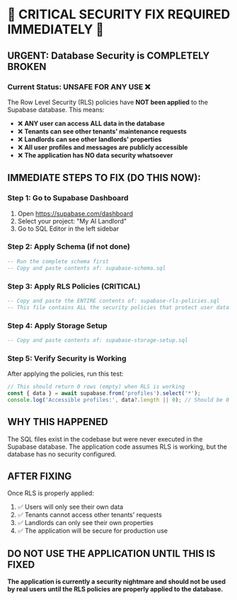 # 🚨 CRITICAL SECURITY FIX REQUIRED IMMEDIATELY 🚨

## URGENT: Database Security is COMPLETELY BROKEN

### Current Status: **UNSAFE FOR ANY USE** ❌

The Row Level Security (RLS) policies have **NOT been applied** to the Supabase database. This means:

- ❌ **ANY user can access ALL data in the database**
- ❌ **Tenants can see other tenants' maintenance requests**  
- ❌ **Landlords can see other landlords' properties**
- ❌ **All user profiles and messages are publicly accessible**
- ❌ **The application has NO data security whatsoever**

## IMMEDIATE STEPS TO FIX (DO THIS NOW):

### Step 1: Go to Supabase Dashboard
1. Open https://supabase.com/dashboard
2. Select your project: "My AI Landlord"
3. Go to SQL Editor in the left sidebar

### Step 2: Apply Schema (if not done)
```sql
-- Run the complete schema first
-- Copy and paste contents of: supabase-schema.sql
```

### Step 3: Apply RLS Policies (CRITICAL)
```sql
-- Copy and paste the ENTIRE contents of: supabase-rls-policies.sql
-- This file contains ALL the security policies that protect user data
```

### Step 4: Apply Storage Setup
```sql
-- Copy and paste contents of: supabase-storage-setup.sql
```

### Step 5: Verify Security is Working
After applying the policies, run this test:

```javascript
// This should return 0 rows (empty) when RLS is working
const { data } = await supabase.from('profiles').select('*');
console.log('Accessible profiles:', data?.length || 0); // Should be 0
```

## WHY THIS HAPPENED

The SQL files exist in the codebase but were never executed in the Supabase database. The application code assumes RLS is working, but the database has no security configured.

## AFTER FIXING

Once RLS is properly applied:
1. ✅ Users will only see their own data
2. ✅ Tenants cannot access other tenants' requests  
3. ✅ Landlords can only see their own properties
4. ✅ The application will be secure for production use

## DO NOT USE THE APPLICATION UNTIL THIS IS FIXED

**The application is currently a security nightmare and should not be used by real users until the RLS policies are properly applied to the database.**